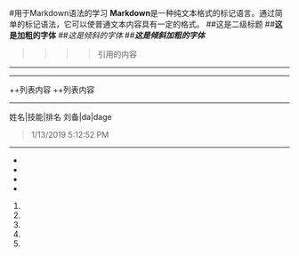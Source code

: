 #用于Markdown语法的学习
**Markdown**是一种纯文本格式的标记语言。通过简单的标记语法，它可以使普通文本内容具有一定的格式。
##这是二级标题
##**这是加粗的字体**
##*这是倾斜的字体*
##***这是倾斜加粗的字体***
>>>>引用的内容
*********
-------------------------
++列表内容
++列表内容
*************
姓名|技能|排名
刘备|da|dage 

>1/13/2019 5:12:52 PM 

----------
- 
- 
- 
- 
1. 
1. 
1. 
1. 
1. 